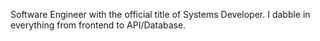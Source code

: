 Software Engineer with the official title of Systems Developer. I dabble in everything from frontend to API/Database.
